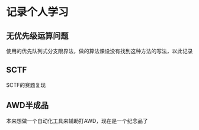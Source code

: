 # 记录个人学习
## 无优先级运算问题 
使用的优先队列式分支限界法，做的算法课设没有找到这种方法的写法，以此记录
## SCTF
SCTF的赛题复现
## AWD半成品
本来想做一个自动化工具来辅助打AWD，现在是一个纪念品了
